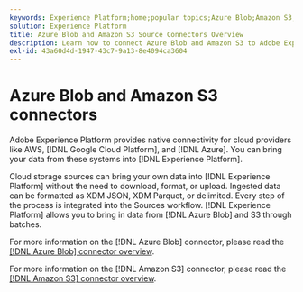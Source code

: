 ```yaml
---
keywords: Experience Platform;home;popular topics;Azure Blob;Amazon S3;blob;Blob;S3;s3
solution: Experience Platform
title: Azure Blob and Amazon S3 Source Connectors Overview
description: Learn how to connect Azure Blob and Amazon S3 to Adobe Experience Platform using APIs or the user interface.
exl-id: 43a60d4d-1947-43c7-9a13-8e4094ca3604
---
```

# Azure Blob and Amazon S3 connectors

Adobe Experience Platform provides native connectivity for cloud providers like AWS, [!DNL Google Cloud Platform], and [!DNL Azure]. You can bring your data from these systems into [!DNL Experience Platform].

Cloud storage sources can bring your own data into [!DNL Experience Platform] without the need to download, format, or upload. Ingested data can be formatted as XDM JSON, XDM Parquet, or delimited. Every step of the process is integrated into the Sources workflow. [!DNL Experience Platform] allows you to bring in data from [!DNL Azure Blob] and S3 through batches.

For more information on the [!DNL Azure Blob] connector, please read the [[!DNL Azure Blob] connector overview](./blob.md).

For more information on the [!DNL Amazon S3] connector, please read the [[!DNL Amazon S3] connector overview](./s3.md).
